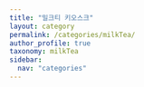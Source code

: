 ```yaml
---
title: "밀크티 키오스크"
layout: category
permalink: /categories/milkTea/
author_profile: true
taxonomy: milkTea
sidebar:
  nav: "categories"
---
```

